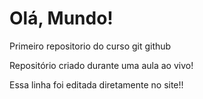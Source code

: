 # Olá, Mundo!
 Primeiro repositorio do curso git github

 Repositório criado durante uma aula ao vivo!
 
 Essa linha foi editada diretamente no site!!
